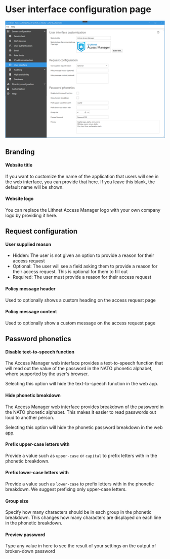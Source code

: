 # User interface configuration page

![](../../images/ui-page-user-interface.png)

## Branding
#### Website title
If you want to customize the name of the application that users will see in the web interface, you can provide that here. If you leave this blank, the default name will be shown.

#### Website logo
You can replace the Lithnet Access Manager logo with your own company logo by providing it here.

## Request configuration
#### User supplied reason
 - Hidden: The user is not given an option to provide a reason for their access request
 - Optional: The user will see a field asking them to provide a reason for their access request. This is optional for them to fill out
 - Required: The user must provide a reason for their access request

#### Policy message header 
Used to optionally shows a custom heading on the access request page 

#### Policy message content
Used to optionally show a custom message on the access request page

## Password phonetics
#### Disable text-to-speech function
The Access Manager web interface provides a text-to-speech function that will read out the value of the password in the NATO phonetic alphabet, where supported by the user's browser.

Selecting this option will hide the text-to-speech function in the web app.

#### Hide phonetic breakdown
The Access Manager web interface provides breakdown of the password in the NATO phonetic alphabet. This makes it easier to read passwords out loud to another person.

Selecting this option will hide the phonetic password breakdown in the web app.

#### Prefix upper-case letters with
Provide a value such as `upper-case` or `capital` to prefix letters with in the phonetic breakdown.

#### Prefix lower-case letters with
Provide a value such as `lower-case` to prefix letters with in the phonetic breakdown. We suggest prefixing only upper-case letters.

#### Group size
Specify how many characters should be in each group in the phonetic breakdown. This changes how many characters are displayed on each line in the phonetic breakdown.

#### Preview password
Type any value in here to see the result of your settings on the output of broken-down password